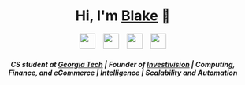 <h1 align="center">Hi, I'm <a href="https://blakesanie.com">Blake</a> 👋</h1>

<div align="center">
    <a href="https://blakesanie.com" target="_blank" style="margin: 0 6px">
    <img height="32" width="32" src="https://image.flaticon.com/icons/svg/88/88272.svg" /></a>
    <a href="mailto:blake@sanie.com" target="_blank" style="margin: 0 6px">
    <img height="32" src="https://image.flaticon.com/icons/svg/88/88279.svg" /></a>
    <a href="https://www.instagram.com/blake_sanie/" target="_blank" style="margin: 0 6px">
    <img height="32" width="32" src="https://image.flaticon.com/icons/svg/87/87390.svg" /></a>
    <a href="https://www.linkedin.com/in/blakesanie" target="_blank" style="margin: 0 6px">
    <img height="32" width="32" src="https://image.flaticon.com/icons/svg/87/87396.svg" /></a>
</div>

<h5 align="center">CS student at <a href="https://en.wikipedia.org/wiki/Georgia_Tech" target="_blank">Georgia Tech</a> | Founder of <a href="https://investivision.com" target="_blank">Investivision</a> | Computing, Finance, and eCommerce | Intelligence | Scalability and Automation</h3>
